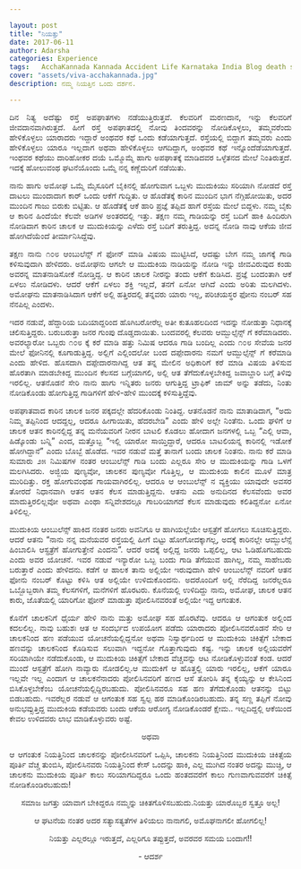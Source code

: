```yaml
---

layout: post
title: "ನಿಯತ್ತು"
date: 2017-06-11
author: Adarsha
categories: Experience
tags:	AcchaKannada Kannada Accident Life Karnataka India Blog death saavu end neeyattu 
cover: "assets/viva-acchakannada.jpg"
description: ನಮ್ಮ ನಿಯತ್ತಿನ ಒಂದು ದರ್ಶನ.

---
```


<p align ="justify">ದಿನ ನಿತ್ಯ ಅದೆಷ್ಟು ರಸ್ತೆ ಅಪಘಾತಗಳು ನಡೆಯುತ್ತಿರುತ್ತವೆ. ಕೆಲವರಿಗೆ ಮರಣದಾನ, ಇನ್ನು ಕೆಲವರಿಗೆ ಜೀವದಾನವಾಗಿರುತ್ತದೆ. ಹೀಗೆ ರಸ್ತೆ ಅಪಘಾತದಲ್ಲಿ ನೋವು ತಿಂದವರನ್ನು ನೋಡಿಕೊಳ್ಳಲು, ತಮ್ಮವರೆಂದು ಹೇಳಿಕೊಳ್ಳಲು ಯಾರಾದರು ಇದ್ದಾರೆ ಅಂಥವರ ಕಥೆ ಒಂದು ಕಡೆಯಾಗುತ್ತದೆ. ರಸ್ತೆಯಲ್ಲಿ ಬಿದ್ದಾಗ ತಮ್ಮವರು ಎಂದು ಹೇಳಿಕೊಳ್ಳಲು ಯಾರೂ ಇಲ್ಲದಾಗ ಅಥವಾ ಹೇಳಿಕೊಳ್ಳಲು ಆಗದಿದ್ದಾಗ, ಅಂಥವರ ಕಥೆ ಇನ್ನೊಂದೆಡೆಯಾಗುತ್ತದೆ. ಇಂಥವರ ಕಥೆಯು ದಾರಿಹೋಕರ ದಯೆ ಒಮ್ಮೊಮ್ಮೆ ಹಾಗು ಅಪಘಾತಕ್ಕೆ ಮಾಡಿದವರ ಒಳ್ಳೆತನದ ಮೇಲೆ ನಿಂತಿರುತ್ತದೆ. ಇದಕ್ಕೆ ಹೋಲುವಂಥ ಘಟನೆಯೊಂದು ಒಮ್ಮೆ ನನ್ನ ಕಣ್ಣೆದುರಿಗೆ ನಡೆಯಿತು.</p>

<p align ="justify">ನಾನು ಹಾಗು ಅಮೋಘ ಒಮ್ಮೆ ಮೈಸೂರಿಗೆ ಬೈಕಿನಲ್ಲಿ ಹೋಗುವಾಗ ಒಬ್ಬಳು ಮುದುಕಿಯು ಸರಿಯಾಗಿ ನೋಡದೆ ರಸ್ತೆ ದಾಟಲು ಮುಂದಾದಾಗ ಕಾರ್ ಒಂದು ಆಕೆಗೆ ಗುದ್ದಿತು. ಆ ಹೊಡೆತಕ್ಕೆ ಕಾರಿನ ಮುಂದಿನ ಭಾಗ ನೆಗ್ಗಿಹೋಯಿತು, ಅದರ ಮುಂದಿನ ಗಾಜು ಬಿರುಕು ಬಿಟ್ಟಿತು. ಆ ಹೊಡೆತಕ್ಕೆ ಆಕೆ ಹಾರಿ ಪ್ರಜ್ಞೆ ತಪ್ಪಿದ ಹಾಗೆ ರಸ್ತೆಯ ಮೇಲೆ ಬಿದ್ದಳು. ನಮ್ಮ ಬೈಕು ಆ ಕಾರಿನ ಹಿಂದೆಯೇ ಕೆಲವೇ ಅಡಿಗಳ ಅಂತರದಲ್ಲಿ ಇತ್ತು. ತಕ್ಷಣ ನಮ್ಮ ಗಾಡಿಯನ್ನು ರಸ್ತೆ ಬದಿಗೆ ಹಾಕಿ ಹಿಂದಿರುಗಿ ನೋಡಿದಾಗ ಕಾರಿನ ಚಾಲಕ ಆ ಮುದುಕಿಯನ್ನು ಎಳೆದು ರಸ್ತೆ ಬದಿಗೆ ತರುತ್ತಿದ್ದ. ಅದನ್ನ ನೋಡಿ ನಾವು ಆಕೆಯ ಜೀವ ಹೋಗಿದೆಯೆಂದೆ ತೀರ್ಮಾನಿಸಿದ್ದೆವು.</p>

<p align ="justify">ತಕ್ಷಣ ನಾನು ೧೦೮ ಆಂಬುಲೆನ್ಸ್ ಗೆ ಫೋನ್ ಮಾಡಿ ವಿಷಯ ಮುಟ್ಟಿಸಿದೆ, ಆದಷ್ಟು ಬೇಗ ನಮ್ಮ ಜಾಗಕ್ಕೆ ಗಾಡಿ ಕಳಿಸುವುದಾಗಿ ಹೇಳಿದರು. ಅಮೋಘನು ಆಗಲೇ ಆ ಮುದುಕಿಯ ನಾಡಿಯನ್ನು ನೋಡಿ ಇನ್ನು ಜೀವವಿರುವುದ ಕಂಡು ಅವರನ್ನ ಮಾತನಾಡಿಸೋಕೆ ನೋಡ್ತಿದ್ದ. ಆ ಕಾರಿನ ಚಾಲಕ ನೀರನ್ನು ತಂದು ಆಕೆಗೆ ಕುಡಿಸಿದ. ಪ್ರಜ್ಞೆ ಬಂದಂತಾಗಿ ಆಕೆ ಏಳಲು ನೋಡಿದಳು. ಆದರೆ ಆಕೆಗೆ ಏಳಲು ಶಕ್ತಿ ಇಲ್ಲದೆ, ತನಗೆ ಏನೋ ಆಗಿದೆ ಎಂದು ಅರಿತು ಮಲಗಿದಳು. ಅಮೋಘನು ಮಾತನಾಡಿಸಿದಾಗ ಆಕೆಗೆ ಅಲ್ಲಿ ಹತ್ತಿರದಲ್ಲಿ ತನ್ನವರು ಯಾರು ಇಲ್ಲ, ಪರಿಚಯಸ್ಥರ ಫೋನು ನಂಬರ್ ಸಹ ನೆನಪಿಲ್ಲ ಎಂದಳು.</p>

<p align ="justify">ಇದರ ನಡುವೆ, ಹೆದ್ದಾರಿಯ ಬದಿಯಾದ್ದರಿಂದ ಹೊಗಿಬರೋರೆಲ್ಲ ಅತೀ ಕುತೂಹಲದಿಂದ ಇದನ್ನು ನೋಡುತ್ತಾ ನಿಧಾನಕ್ಕೆ ಚಲಿಸುತ್ತಿದ್ದರು. ಬರುಬರುತ್ತಾ ಜನರ ಗುಂಪು ದೊಡ್ಡದಾಯಿತು. ಬಂದವರಲ್ಲಿ ಕೆಲವರು ಆಮ್ಬುಲ್ಸೆನ್ಸ್ ಗೆ ಕರೆಮಾಡಿದರು. ಅವರಲ್ಯಾರೋ ಒಬ್ಬರು ೧೦೮ ಕ್ಕೆ ಕರೆ ಮಾಡಿ ಹತ್ತು ನಿಮಿಷ ಆದರೂ ಗಾಡಿ ಬಂದಿಲ್ಲ ಎಂದು ೧೦೮ ಸೇವೆಯ ಜನರ ಮೇಲೆ ಫೋನಿನಲ್ಲಿ ಕೂಗಾಡುತ್ತಿದ್ದ. ಅಲ್ಲಿಗೆ ಎಲ್ಲಿಂದಲೋ ಬಂದ ದಪ್ಪೇದಾರನು ನಮಗೆ ಆಮ್ಬುಲ್ಸೆನ್ಸ್ ಗೆ ಕರೆಮಾಡಿ ಎಂದು ಹೇಳಿದ. ಹೊಸದಾಗಿ ದಪ್ಪೇದಾರನಾಗಿದ್ದ ಆತ ತನ್ನ ಮೇಲಿನ ಅಧಿಕಾರಿಗೆ ಕರೆ ಮಾಡಿ ವಿಷಯ ತಿಳಿಸುವ ಹೊರತಾಗಿ ಮಾಡಬೇಕಿದ್ದ ಮುಂದಿನ ಕೆಲಸದ ಬಗ್ಗೆಯಾಗಲಿ, ಅಲ್ಲಿ ಆತ ತೆಗೆದುಕೊಳ್ಳಬೇಕಿದ್ದ ಜವಾಬ್ದಾರಿ ಬಗ್ಗೆ ತಿಳಿವು ಇರಲಿಲ್ಲ. ಆತನೊಡನೆ ಸೇರಿ ನಾನು ಹಾಗು ಇನ್ನಿತರು ಜನರು ಆಗುತ್ತಿದ್ದ ಟ್ರಾಫಿಕ್ ಜಾಮ್ ಅನ್ನು ತಡೆದು, ನಿಂತು ನೋಡಿಕೊಂಡು ಹೋಗುತ್ತಿದ್ದ ಗಾಡಿಗಳಿಗೆ ಹೇಳಿ-ಹೇಳಿ ಮುಂದಕ್ಕೆ ಕಳಿಸುತ್ತಿದ್ದೆವು.</p>

<p align ="justify">ಅಪಘಾತವಾದ ಕಾರಿನ ಚಾಲಕ ಜನರ ಪಕ್ಕದಲ್ಲೇ ಹೆದರಿಕೊಂಡು ನಿಂತಿದ್ದ. ಆತನೊಡನೆ ನಾನು ಮಾತಾಡಿದಾಗ, “ಅದು ನಿಮ್ಮ ತಪ್ಪಿನಿಂದ ಆದದ್ದಲ್ಲ, ಆದರೂ ಹೀಗಾಯಿತು, ಹೆದರಬೇಡಿ” ಎಂದು ಹೇಳಿ ಅಲ್ಲೇ ನಿಂತೆನು. ಒಂದು ಘಳಿಗೆ ಆ ಚಾಲಕ ಆತನ ಕಾರಿನಲ್ಲಿದ್ದ ತನ್ನ ಮನೆಯವರಿಗೆ ನೀರನ ಬಾಟಲಿ ಕೊಡಲು ಹೋದಾಗ ಜನಗಳಲ್ಲಿ ಒಬ್ಬ “ಎಲ್ಲಿ ಆವಾ, ಹಿಡ್ಕೊಂಡು ಬನ್ನಿ” ಎಂದ, ಮತ್ತೊಬ್ಬ “ಇಲ್ಲಿ ಯಾರೋ ಸಾಯ್ತಿದ್ದಾರೆ, ಆದರೂ ಬಾಟಲಿಯನ್ನ ಕಾರಿನಲ್ಲಿ ಇಡೋಕೆ ಹೋಗಿದ್ದಾನೆ” ಎಂದು ಬೊಬ್ಬೆ ಹೊಡೆದ. ಇವರ ನಡುವೆ ಮತ್ತೆ ತಾನಾಗೆ ಬಂದು ಚಾಲಕ ನಿಂತನು. ನಾನು ಕರೆ ಮಾಡಿ ಸುಮಾರು ೨೫ ನಿಮಿಷಗಳ ನಂತರ ಆಂಬುಲೆನ್ಸ್ ಗಾಡಿ ಬಂದು ಎಲ್ಲರೂ ಸೇರಿ ಆ ಮುದುಕಿಯನ್ನು ಗಾಡಿ ಒಳಗೆ ಮಲಗಿಸಿದರು. ಅಜ್ಜಿಯ ಪುಣ್ಯವೋ, ಚಾಲಕನ ಪುಣ್ಯವೋ ಗೊತ್ತಿಲ್ಲ, ಆ ಮುದುಕಿಯ ಕಾಲಿನ ಮೂಳೆ ಮಾತ್ರ ಮುರಿದಿತ್ತು. ರಕ್ತ ಹೋಗುವಂಥಹ ಗಾಯವಾಗಿರಲಿಲ್ಲ. ಆದರೂ ಆ ಆಂಬುಲೆನ್ಸ್ ನ ವ್ಯಕ್ತಿಯು ಯಾವುದೇ ಅವಸರ ತೋರದೆ ನಿಧಾನವಾಗಿ ಆತನ ಆತನ ಕೆಲಸ ಮಾಡುತ್ತಿದ್ದನು. ಆತನು ಎದು ಅನುದಿನದ ಕೆಲಸವೆಂದು ಅವರ ಮಾದುತ್ತಿರಲಿಲ್ಲವೋ ಅಥವಾ ಎಂಥಾ ಸನ್ನಿವೇಶದಲ್ಲೂ ಗಾಬರಿಯಾಗದೆ ಕೆಲಸ ಮಾಡುವುದು ಕಲಿತಿದ್ದನೋ ಏನೋ ತಿಳಿಲಿಲ್ಲ.</p>

<p align ="justify">ಮುದುಕಿಯ ಆಂಬುಲೆನ್ಸ್ ಹಾಕಿದ ನಂತರ ಜನರು ಅವನಿಗೂ ಆ ಹಾಗಿಯಲ್ಲೆಯೇ ಆಸ್ಪತ್ರೆಗೆ ಹೋಗಲು ಸೂಚಿಸುತ್ತಿದ್ದರು. ಆದರೆ ಆತನು “ನಾನು ನನ್ನ ಮನೆಯವರ ರಸ್ತೆಯಲ್ಲಿ ಹೀಗೆ ಬಿಟ್ಟು ಹೋಗೋದಕ್ಕಾಗಲ್ಲ, ಅದಕ್ಕೆ ಕಾರಿನಲ್ಲೇ ಆಮ್ಬುಲೆನ್ಸೆ ಹಿಂಬಾಲಿಸಿ ಆಸ್ಪ್ರತ್ರೆಗೆ ಹೋಗುತ್ತೇನೆ ಎಂದನು”. ಆದರೆ ಅದಕ್ಕೆ ಅಲ್ಲಿದ್ದ ಜನರು ಒಪ್ಪಲಿಲ್ಲ, ಆಟ ಓಡಿಹೊಗಬಹುದು ಎಂದು ಅವರ ಯೋಚನೆ. ಇವರ ನಡುವೆ ಇನ್ಯಾರೋ ಒಬ್ಬ ಬಂದು ಗಾಡಿ ತೆಗೆಯುವ ಹಾಗಿಲ್ಲ, ನಮ್ಮ ಸಾಹೇಬರು ಬರುತ್ತಾರೆ ಎಂದು ಹೇಳಿದನು. ಕಡೆಗೆ ಆ ಹಾಲಕ ತಾನು ಅಲ್ಲಿಯೇ ಇರುವುದಾಗಿ ಹೇಳಿ ಆಂಬುಲೆನ್ಸ್ ನವರಿಗೆ ಆತನ ಫೋನು ನಂಬರ್ ಕೊಟ್ಟು ಕಳಿಸಿ ಆತ ಅಲ್ಲಿಯೇ ಉಳಿದುಕೊಂದನು. ಅದರೊಂದಿಗೆ ಅಲ್ಲಿ ನೆರೆದಿದ್ದ ಜನರೆಲ್ಲರೂ ಒಬ್ಬೊಬ್ಬರಾಗಿ ತಮ್ಮ ಕೆಲಸಗಳಿಗೆ, ಮನೆಗಳಿಗೆ ಹೊರಟರು. ಕೊನೆಯಲ್ಲಿ ಉಳಿದಿದ್ದು ನಾನು, ಅಮೋಘ, ಚಾಲಕ ಆತನ ಕಾರು, ಜೊತೆಯಲ್ಲಿ ಯಾರಿಗೋ ಫೋನ್ ಮಾಡುತ್ತಾ ಪೋಲಿಸಿನವರಂತೆ ಅಲ್ಲಿಯೇ ಇದ್ದ ಆಗಂತುಕ.</p>

<p align ="justify">ಕೊನೆಗೆ ಚಾಲಕನಿಗೆ ಧೈರ್ಯ ಹೇಳಿ ನಾನು ಮತ್ತು ಅಮೋಘ ಸಹ ಹೊರಟೆವು. ಆದರೂ ಆ ಆಗಂತುಕ ಅಲ್ಲಿಂದ ಕದಲಲಿಲ್ಲ. ನಾವು ಬಹುಶಃ ಆತ ಆ ಸಂದರ್ಭದ ಉಪಯೋಗ ಪಡೆದು ಯಾರಾದರು ಪೋಲಿಸಿನವರೊಡನೆ ಸೇರಿ ಆ ಚಾಲಕನಿಂದ ಹಣ ಪಡೆಯುವ ಯೋಚನೆಯಲ್ಲಿದ್ದನೋ ಅಥವಾ ನಿಸ್ವಾರ್ಥದಿಂದ ಆ ಮುದುಕಿಯ ಚಿಕಿತ್ಸೆಗೆ ಬೇಕಾದ ಹಣವನ್ನು ಚಾಲಕನಿಂದ ಕೊಡಿಸುವ ಸಲುವಾಗಿ ಇದ್ದನೋ ಗೊತ್ತಾಗುವುದು ಕಷ್ಟ. ಇನ್ನು ಚಾಲಕ ಅಲ್ಲಿಯವರೆಗೆ ಸರಿಯಾಗಿಯೇ ನಡೆದುಕೊಂಡು, ಆ ಮುದುಕಿಯ ಚಿಕಿತ್ಸೆಗೆ ಬೇಕಾದ ವೆಚ್ಚವನ್ನು ಆಟ ನೋಡಿಕೊಳ್ಳುವಂತೆ ಕಂಡ. ಆದರೆ ಮುಂದೆ ಆಸ್ಪತ್ರೆಗೆ ಹೋಗಿ ನಾವ್ಯಾರು ನೋಡಲಿಲ್ಲ.ಆ ಮುದುಕಿಗೆ ಆ ಹೊತ್ತಲ್ಲಿ ಯಾರು ಇರಲಿಲ್ಲ, ಆಕೆಗೆ ಯಾರೂ ಇಲ್ಲವೇ ಇಲ್ಲ ಎಂದಾಗ ಆ ಚಾಲಕನೆನಾದರು ಪೋಲಿಸಿನವರಿಗೆ ಹಣದ ಆಸೆ ತೋರಿಸಿ ತನ್ನ ಕೈಯ್ಯನ್ನು ಆ ಕೇಸಿನಿಂದ ಬಿಸಿಕೊಳ್ಳಬೇಕೆಂಬ ಯೋಚನೆಯಲ್ಲಿದ್ದಿರಬಹುದು. ಪೋಲಿಸಿನವರೂ ಸಹ ಹಣ ತೆಗೆದುಕೊಂಡು ಆತನನ್ನು ಬಿಟ್ಟು ಬಿಡಬಹುದು. ಇವರೆಲ್ಲರ ನಡುವೆ ಆ ಆಗಂತುಕ ಸಹ ಸ್ವಲ್ಪ ಹಠ ಮಾಡಿಕೊಂಡಿರಬಹುದು. ತನ್ನ ಸಣ್ಣ ತಪ್ಪಿಗೆ ನೋವು ಅನುಭವ್ಸುತ್ತಿದ್ದ ಮುದುಕಿಯ ಕಡೆಯವರು ಬಂದು ಆಕೆಯ ಆರೋಗ್ಯ ನೋಡಿಕೊಂಡರೆ ಕ್ಷೇಮ.. ಇಲ್ಲದಿದ್ದಲ್ಲಿ ಆಕೆಯಿಂದ ಕೇವಲ ಉಳಿದವರು ಲಾಭ ಮಾಡಿಕೊಳ್ಳುವರು ಅಷ್ಟೆ.</p>

<p align ="center">ಅಥವಾ</p>

<p align ="justify">ಆ ಆಗಂತುಕ ನಿಯತ್ತಿನಿಂದ ಚಾಲಕನನ್ನು ಪೋಲೀಸಿನವರಿಗೆ ಒಪ್ಪಿಸಿ, ಚಾಲಕನು ನಿಯತ್ತಿನಿಂದ ಮುದುಕಿಯ ಚಿಕಿತ್ಸೆಯ ಪೂರ್ತಿ ವೆಚ್ಚ ತುಂಬಿಸಿ, ಪೋಲಿಸಿನವರು ನಿಯತ್ತಿನಿಂದ ಕೇಸ್ ಒಂದನ್ನು ಹಾಕಿ, ಎಲ್ಲ ಮುಗಿದ ನಂತರ ಅದನ್ನು ಮುಚ್ಚಿ, ಆ ಚಾಲಕನು ಮುದುಕಿಯ ಪೂರ್ತಿ ಕಾಲು ಸರಿಯಾಗದಿದ್ದರೂ ಒಂದು ಹಂತದವರೆಗೆ ಕಾಲು ಗುಣವಾಗುವವರೆಗೆ ಚಿಕಿತ್ಸೆ ನೋಡಿಕೊಂಡಿರಬಹುದು!</p>

<p align ="center">ಸಮಾಜ ಜಗತ್ತು ಯಾವಾಗ ಬೇಕಿದ್ದರೂ ನಮ್ಮನ್ನು ಚಿಕಿತಗೊಳಿಸಬಹುದು.ನಿಯತ್ತು ಯಾರೊಬ್ಬರ ಸ್ವತ್ತೂ ಅಲ್ಲ!</p>

<p align ="center">ಆ ಘಟನೆಯ ನಂತರ ಅದರ ಸತ್ಯಾಸತ್ಯತೆಗಳ ತಿಳಿಯಲು ನಾನಾಗಲಿ, ಅಮೊಘನಾಗಲೀ ಹೋಗಲಿಲ್ಲ!</p>

<p align ="center">ನಿಯತ್ತು ಎಲ್ಲರಲ್ಲೂ ಇರುತ್ತದೆ, ಎಲ್ಲರಿಗೂ ತಪ್ಪುತ್ತದೆ, ಅವರವರ ಸಮಯ ಬಂದಾಗ!!</p>

<p align ="center">- ಆದರ್ಶ</p>
